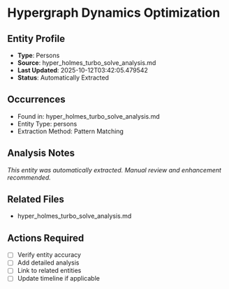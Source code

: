 # Hypergraph Dynamics Optimization

## Entity Profile
- **Type**: Persons
- **Source**: hyper_holmes_turbo_solve_analysis.md
- **Last Updated**: 2025-10-12T03:42:05.479542
- **Status**: Automatically Extracted

## Occurrences
- Found in: hyper_holmes_turbo_solve_analysis.md
- Entity Type: persons
- Extraction Method: Pattern Matching

## Analysis Notes
*This entity was automatically extracted. Manual review and enhancement recommended.*

## Related Files
- hyper_holmes_turbo_solve_analysis.md

## Actions Required
- [ ] Verify entity accuracy
- [ ] Add detailed analysis
- [ ] Link to related entities
- [ ] Update timeline if applicable
